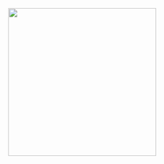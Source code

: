 <img src="https://github.com/user-attachments/assets/17c04cf2-1728-4e5a-a2d0-0c263222996a" width=300/>
